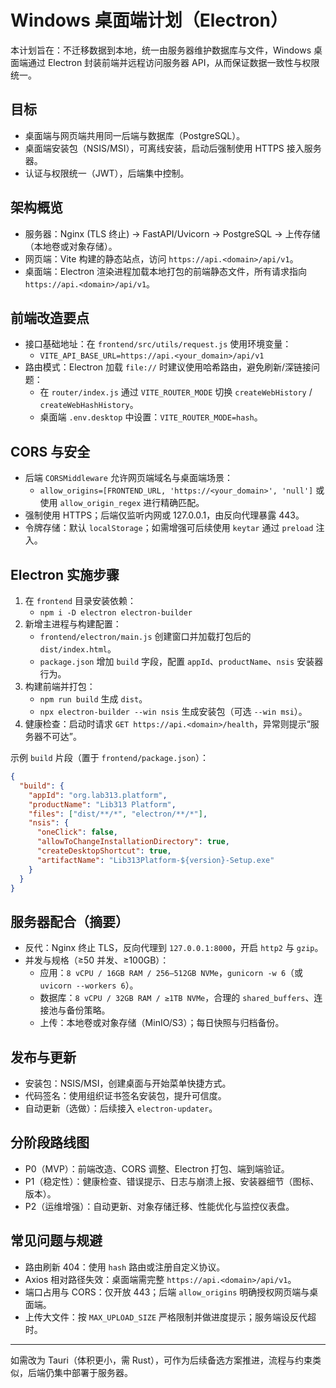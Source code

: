 # Windows 桌面端计划（Electron）

本计划旨在：不迁移数据到本地，统一由服务器维护数据库与文件，Windows 桌面端通过 Electron 封装前端并远程访问服务器 API，从而保证数据一致性与权限统一。

## 目标
- 桌面端与网页端共用同一后端与数据库（PostgreSQL）。
- 桌面端安装包（NSIS/MSI），可离线安装，启动后强制使用 HTTPS 接入服务器。
- 认证与权限统一（JWT），后端集中控制。

## 架构概览
- 服务器：Nginx (TLS 终止) → FastAPI/Uvicorn → PostgreSQL → 上传存储（本地卷或对象存储）。
- 网页端：Vite 构建的静态站点，访问 `https://api.<domain>/api/v1`。
- 桌面端：Electron 渲染进程加载本地打包的前端静态文件，所有请求指向 `https://api.<domain>/api/v1`。

## 前端改造要点
- 接口基础地址：在 `frontend/src/utils/request.js` 使用环境变量：
  - `VITE_API_BASE_URL=https://api.<your_domain>/api/v1`
- 路由模式：Electron 加载 `file://` 时建议使用哈希路由，避免刷新/深链接问题：
  - 在 `router/index.js` 通过 `VITE_ROUTER_MODE` 切换 `createWebHistory` / `createWebHashHistory`。
  - 桌面端 `.env.desktop` 中设置：`VITE_ROUTER_MODE=hash`。

## CORS 与安全
- 后端 `CORSMiddleware` 允许网页端域名与桌面端场景：
  - `allow_origins=[FRONTEND_URL, 'https://<your_domain>', 'null']` 或使用 `allow_origin_regex` 进行精确匹配。
- 强制使用 HTTPS；后端仅监听内网或 127.0.0.1，由反向代理暴露 443。
- 令牌存储：默认 `localStorage`；如需增强可后续使用 `keytar` 通过 `preload` 注入。

## Electron 实施步骤
1. 在 `frontend` 目录安装依赖：
   - `npm i -D electron electron-builder`
2. 新增主进程与构建配置：
   - `frontend/electron/main.js` 创建窗口并加载打包后的 `dist/index.html`。
   - `package.json` 增加 `build` 字段，配置 `appId`、`productName`、`nsis` 安装器行为。
3. 构建前端并打包：
   - `npm run build` 生成 `dist`。
   - `npx electron-builder --win nsis` 生成安装包（可选 `--win msi`）。
4. 健康检查：启动时请求 `GET https://api.<domain>/health`，异常则提示“服务器不可达”。

示例 `build` 片段（置于 `frontend/package.json`）：
```json
{
  "build": {
    "appId": "org.lab313.platform",
    "productName": "Lib313 Platform",
    "files": ["dist/**/*", "electron/**/*"],
    "nsis": {
      "oneClick": false,
      "allowToChangeInstallationDirectory": true,
      "createDesktopShortcut": true,
      "artifactName": "Lib313Platform-${version}-Setup.exe"
    }
  }
}
```

## 服务器配合（摘要）
- 反代：Nginx 终止 TLS，反向代理到 `127.0.0.1:8000`，开启 `http2` 与 `gzip`。
- 并发与规格（≥50 并发、≥100GB）：
  - 应用：`8 vCPU / 16GB RAM / 256–512GB NVMe`，`gunicorn -w 6`（或 `uvicorn --workers 6`）。
  - 数据库：`8 vCPU / 32GB RAM / ≥1TB NVMe`，合理的 `shared_buffers`、连接池与备份策略。
  - 上传：本地卷或对象存储（MinIO/S3）；每日快照与归档备份。

## 发布与更新
- 安装包：NSIS/MSI，创建桌面与开始菜单快捷方式。
- 代码签名：使用组织证书签名安装包，提升可信度。
- 自动更新（选做）：后续接入 `electron-updater`。

## 分阶段路线图
- P0（MVP）：前端改造、CORS 调整、Electron 打包、端到端验证。
- P1（稳定性）：健康检查、错误提示、日志与崩溃上报、安装器细节（图标、版本）。
- P2（运维增强）：自动更新、对象存储迁移、性能优化与监控仪表盘。

## 常见问题与规避
- 路由刷新 404：使用 `hash` 路由或注册自定义协议。
- Axios 相对路径失效：桌面端需完整 `https://api.<domain>/api/v1`。
- 端口占用与 CORS：仅开放 443；后端 `allow_origins` 明确授权网页端与桌面端。
- 上传大文件：按 `MAX_UPLOAD_SIZE` 严格限制并做进度提示；服务端设反代超时。

---
如需改为 Tauri（体积更小，需 Rust），可作为后续备选方案推进，流程与约束类似，后端仍集中部署于服务器。